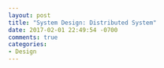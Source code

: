 ```yaml
---
layout: post
title: "System Design: Distributed System"
date: 2017-02-01 22:49:54 -0700
comments: true
categories: 
- Design
---
```



